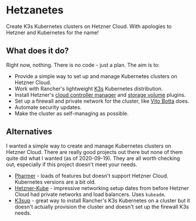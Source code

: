 # Hetzanetes

Create K3s Kubernetes clusters on Hetzner Cloud. With apologies to Hetzner and Kubernetes for the name! 

## What does it do?

Right now, nothing. There is no code - just a plan. The aim is to:

* Provide a simple way to set up and manage Kubernetes clusters on Hetzner Cloud.
* Work with Rancher's lightweight [K3s](https://github.com/rancher/k3s/) Kubernetes distribution. 
* Install Hetzner's [cloud controller manager](https://github.com/hetznercloud/hcloud-cloud-controller-manager) and [storage volume](https://github.com/hetznercloud/csi-driver) plugins.
* Set up a firewall and private network for the cluster, like [Vito Botta](https://github.com/vitobotta/hetzner-cloud-init) does.
* Automate security updates.
* Make the cluster as self-managing as possible.

## Alternatives

I wanted a simple way to create and manage Kubernetes clusters on Hetzner Cloud. There are really good projects out there but none of them quite did what I wanted (as of 2020-09-19).
They are all worth checking out, especially if this project doesn't meet your needs.

* [Pharmer](https://github.com/pharmer/pharmer) - loads of features but doesn't support Hetzner Cloud. Kubernetes versions are a bit old.
* [Hetzner-Kube](https://github.com/xetys/hetzner-kube) - impressive networking setup dates from before Hetzner Cloud had private networks and load balancers. Uses `kubeadm`.
* [K3sup](https://github.com/alexellis/k3sup) - great way to install Rancher's K3s Kubernetes on a cluster but it doesn't actually provision the cluster and doesn't set up the firewall K3s needs.

